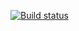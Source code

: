 [![Build status](https://ci.appveyor.com/api/projects/status/wk1nfrokko3p8wog/branch/master?svg=true)](https://ci.appveyor.com/project/SemykinaOlga/carddelivery/branch/master)